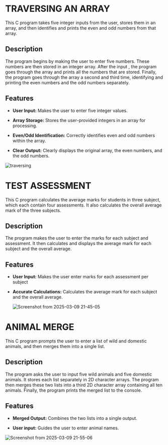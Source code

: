 # TRAVERSING AN ARRAY

This C program takes five integer inputs from the user, stores them in an array, and then identifies and prints the even and odd numbers from that array.

## Description

The program begins by making the user to enter five numbers. These numbers are then stored in an integer array. After the input , the program goes through the array and prints all the numbers that are stored. Finally, the program goes through the array a second and third time, identifying and printing the even numbers and the odd numbers separately.

## Features

*   **User Input:** Makes the user to enter five integer values.

*   **Array Storage:** Stores the user-provided integers in an array for processing.

*   **Even/Odd Identification:** Correctly identifies even and odd numbers within the array.

*   **Clear Output:** Clearly displays the original array, the even numbers, and the odd numbers.

![traversing](https://github.com/user-attachments/assets/fadd046c-9afe-42d6-954a-d4d9049a018f)

# TEST ASSESSMENT

This C program calculates the average marks for students in three subject, which each contain four assessments. It also calculates the overall average mark of the three subjects.

## Description

The program makes the user to enter the marks for each subject and assessment. It then calculates and displays the average mark for each subject and the overall average.

## Features 

*   **User Input:** Makes the user enter marks for each assessment per subject

* **Accurate Calculations:**  Calculates the average mark for each subject and the overall average.

  ![Screenshot from 2025-03-09 21-45-05](https://github.com/user-attachments/assets/d88ff418-39b9-444d-a73a-4f0924085d14)

# ANIMAL MERGE

This C program prompts the user to enter a list of wild and domestic animals, and then merges them into a single list.

## Description

The program asks the user to input five wild animals and five domestic animals. It stores each list separately in 2D character arrays. The program then merges these two lists into a third 2D character array containing all ten animals. Finally, the program prints the merged list to the console.

## Features
* **Merged Output:** Combines the two lists into a single output.
 
* **User input:** Guides the user to enter animal names.
 
![Screenshot from 2025-03-09 21-55-06](https://github.com/user-attachments/assets/766b9c45-7b8d-4878-9261-8713e5ab0bef)

